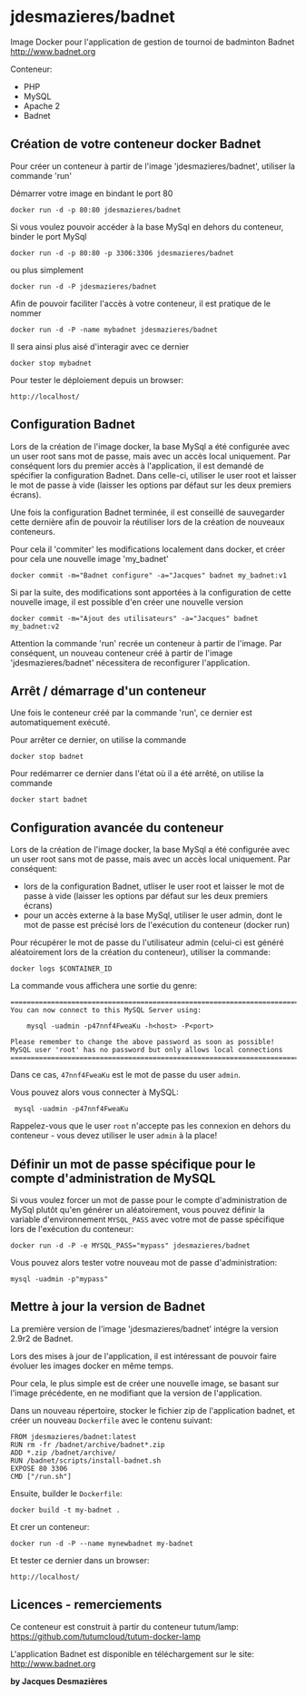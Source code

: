 jdesmazieres/badnet
===================

Image Docker pour l'application de gestion de tournoi de badminton Badnet
http://www.badnet.org

Conteneur:
* PHP
* MySQL
* Apache 2
* Badnet


Création de votre conteneur docker Badnet
-----------------------------------------

Pour créer un conteneur à partir de l'image 'jdesmazieres/badnet', utiliser la commande 'run'

Démarrer votre image en bindant le port 80

	docker run -d -p 80:80 jdesmazieres/badnet

Si vous voulez pouvoir accéder à la base MySql en dehors du conteneur, binder le port MySql

	docker run -d -p 80:80 -p 3306:3306 jdesmazieres/badnet

ou plus simplement

	docker run -d -P jdesmazieres/badnet

Afin de pouvoir faciliter l'accès à votre conteneur, il est pratique de le nommer

	docker run -d -P -name mybadnet jdesmazieres/badnet

Il sera ainsi plus aisé d'interagir avec ce dernier

	docker stop mybadnet

Pour tester le déploiement depuis un browser:

	http://localhost/


Configuration Badnet
--------------------

Lors de la création de l'image docker, la base MySql a été configurée avec un user root sans mot de passe, mais avec un accès local uniquement.
Par conséquent lors du premier accès à l'application, il est demandé de spécifier la configuration Badnet. Dans celle-ci, utiliser le user root et laisser le mot de passe à vide 
(laisser les options par défaut sur les deux premiers écrans).

Une fois la configuration Badnet terminée, il est conseillé de sauvegarder cette dernière afin de pouvoir la réutiliser lors de la création de nouveaux conteneurs.

Pour cela il 'commiter' les modifications localement dans docker, et créer pour cela une nouvelle image 'my_badnet'

	docker commit -m="Badnet configure" -a="Jacques" badnet my_badnet:v1

Si par la suite, des modifications sont apportées à la configuration de cette nouvelle image, il est possible d'en créer une nouvelle version

	docker commit -m="Ajout des utilisateurs" -a="Jacques" badnet my_badnet:v2

Attention la commande 'run' recrée un conteneur à partir de l'image. Par conséquent, un nouveau conteneur créé à partir de l'image 'jdesmazieres/badnet' nécessitera de reconfigurer l'application.


Arrêt / démarrage d'un conteneur 
--------------------------------

Une fois le conteneur créé par la commande 'run', ce dernier est automatiquement exécuté.

Pour arrêter ce dernier, on utilise la commande 
	
	docker stop badnet 

Pour redémarrer ce dernier dans l'état où il a été arrêté, on utilise la commande 
	
	docker start badnet 


Configuration avancée du conteneur
----------------------------------

Lors de la création de l'image docker, la base MySql a été configurée avec un user root sans mot de passe, mais avec un accès local uniquement.
Par conséquent:
* lors de la configuration Badnet, utliser le user root et laisser le mot de passe à vide (laisser les options par défaut sur les deux premiers écrans)
* pour un accès externe à la base MySql, utiliser le user admin, dont le mot de passe est précisé lors de l'exécution du conteneur (docker run)

Pour récupérer le mot de passe du l'utilisateur admin (celui-ci est généré aléatoirement lors de la création du conteneur), utiliser la commande:

	docker logs $CONTAINER_ID

La commande vous affichera une sortie du genre:

	========================================================================
	You can now connect to this MySQL Server using:

	    mysql -uadmin -p47nnf4FweaKu -h<host> -P<port>

	Please remember to change the above password as soon as possible!
	MySQL user 'root' has no password but only allows local connections
	========================================================================

Dans ce cas, `47nnf4FweaKu` est le mot de passe du user `admin`.

Vous pouvez alors vous connecter à MySQL:

	 mysql -uadmin -p47nnf4FweaKu

Rappelez-vous que le user `root` n'accepte pas les connexion en dehors du conteneur - 
vous devez utiliser le user `admin` à la place!


Définir un mot de passe spécifique pour le compte d'administration de MySQL
---------------------------------------------------------------------------

Si vous voulez forcer un mot de passe pour le compte d'administration de MySql plutôt qu'en générer
un aléatoirement, vous pouvez définir la variable d'environnement `MYSQL_PASS` avec votre mot de passe
spécifique lors de l'exécution du conteneur:

	docker run -d -P -e MYSQL_PASS="mypass" jdesmazieres/badnet

Vous pouvez alors tester votre nouveau mot de passe d'administration:

	mysql -uadmin -p"mypass"

Mettre à jour la version de Badnet
----------------------------------

La première version de l'image 'jdesmazieres/badnet' intégre la version 2.9r2 de Badnet.

Lors des mises à jour de l'application, il est intéressant de pouvoir faire évoluer les images docker en même temps.

Pour cela, le plus simple est de créer une nouvelle image, se basant sur l'image précédente, en ne modifiant que la
version de l'application. 

Dans un nouveau répertoire, stocker le fichier zip de l'application badnet, et créer un nouveau `Dockerfile` avec le contenu suivant:

	FROM jdesmazieres/badnet:latest
	RUN rm -fr /badnet/archive/badnet*.zip
	ADD *.zip /badnet/archive/
	RUN /badnet/scripts/install-badnet.sh
	EXPOSE 80 3306
	CMD ["/run.sh"]

Ensuite, builder le `Dockerfile`:

	docker build -t my-badnet .

Et crer un conteneur:

	docker run -d -P --name mynewbadnet my-badnet

Et tester ce dernier dans un browser:

	http://localhost/


Licences - remerciements
------------------------

Ce conteneur est construit à partir du conteneur tutum/lamp: https://github.com/tutumcloud/tutum-docker-lamp

L'application Badnet est disponible en téléchargement sur le site: http://www.badnet.org

**by Jacques Desmazières**

